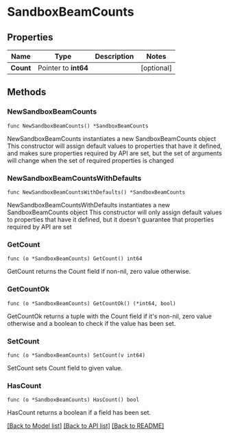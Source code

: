 # SandboxBeamCounts

## Properties

Name | Type | Description | Notes
------------ | ------------- | ------------- | -------------
**Count** | Pointer to **int64** |  | [optional] 

## Methods

### NewSandboxBeamCounts

`func NewSandboxBeamCounts() *SandboxBeamCounts`

NewSandboxBeamCounts instantiates a new SandboxBeamCounts object
This constructor will assign default values to properties that have it defined,
and makes sure properties required by API are set, but the set of arguments
will change when the set of required properties is changed

### NewSandboxBeamCountsWithDefaults

`func NewSandboxBeamCountsWithDefaults() *SandboxBeamCounts`

NewSandboxBeamCountsWithDefaults instantiates a new SandboxBeamCounts object
This constructor will only assign default values to properties that have it defined,
but it doesn't guarantee that properties required by API are set

### GetCount

`func (o *SandboxBeamCounts) GetCount() int64`

GetCount returns the Count field if non-nil, zero value otherwise.

### GetCountOk

`func (o *SandboxBeamCounts) GetCountOk() (*int64, bool)`

GetCountOk returns a tuple with the Count field if it's non-nil, zero value otherwise
and a boolean to check if the value has been set.

### SetCount

`func (o *SandboxBeamCounts) SetCount(v int64)`

SetCount sets Count field to given value.

### HasCount

`func (o *SandboxBeamCounts) HasCount() bool`

HasCount returns a boolean if a field has been set.


[[Back to Model list]](../README.md#documentation-for-models) [[Back to API list]](../README.md#documentation-for-api-endpoints) [[Back to README]](../README.md)


